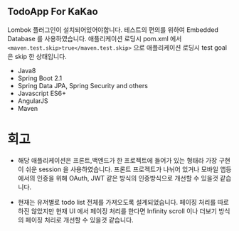 ## TodoApp For KaKao

Lombok 플러그인이 설치되어있어야합니다.
테스트의 편의를 위하여 Embedded Database 를 사용하였습니다.
애플리케이션 로딩시 pom.xml 에서 ```<maven.test.skip>true</maven.test.skip>``` 
으로 애플리케이션 로딩시 test goal 은 skip 한 상태입니다.

* Java8
* Spring Boot 2.1 
* Spring Data JPA, Spring Security and others
* Javascript ES6+
* AngularJS
* Maven

# 회고

* 해당 애플리케이션은 프론트,백엔드가 한 프로젝트에 들어가 있는 형태라 
가장 구현이 쉬운 session 을 사용하였습니다.
프론트 프로젝트가 나뉘어 있거나 모바일 앱등에서의 인증을 위해
OAuth, JWT 같은 방식의 인증방식으로 개선할 수 있을것 같습니다.

* 현재는 유저별로 todo list 전체를 가져오도록 설계되었습니다.
페이징 처리를 따로 하진 않았지만 현재 UI 에서 페이징 처리를 한다면 
Infinity scroll 이나 더보기 방식의 페이징 처리로 개선할 수 있을것 같습니다.